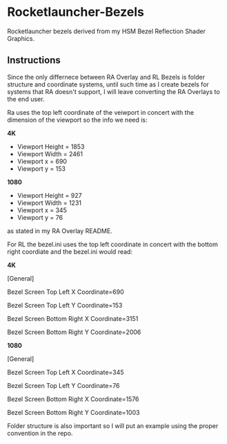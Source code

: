 # Rocketlauncher-Bezels
Rocketlauncher bezels derived from my HSM Bezel Reflection Shader Graphics.

## Instructions

Since the only differnece between RA Overlay and RL Bezels is folder structure and coordinate systems, until such time as I create bezels for systems that RA doesn't support, I will leave converting the RA Overlays to the end user.

Ra uses the top left coordinate of the veiwport in concert with the dimension of the viewport so the info we need is:


**4K**
* Viewport Height = 1853
* Viewport Width = 2461
* Viewport x = 690
* Viewport y = 153

**1080**
* Viewport Height = 927
* Viewport Width = 1231
* Viewport x = 345
* Viewport y = 76

as stated in my RA Overlay README.

For RL the bezel.ini uses the top left coordinate in concert with the bottom right coordiate and the bezel.ini would read:


**4K** 

[General]

Bezel Screen Top Left X Coordinate=690

Bezel Screen Top Left Y Coordinate=153

Bezel Screen Bottom Right X Coordinate=3151

Bezel Screen Bottom Right Y Coordinate=2006

**1080** 

[General]

Bezel Screen Top Left X Coordinate=345 

Bezel Screen Top Left Y Coordinate=76 

Bezel Screen Bottom Right X Coordinate=1576 

Bezel Screen Bottom Right Y Coordinate=1003 

Folder structure is also important so I will put an example using the proper convention in the repo.
